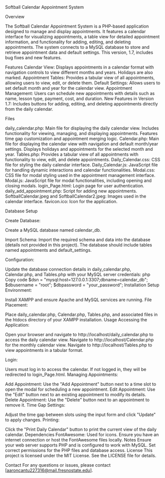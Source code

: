 Softball Calendar Appointment System


Overview


The Softball Calendar Appointment System is a PHP-based application designed to manage and display appointments. It features a calendar interface for visualizing appointments, a table view for detailed appointment information, and functionality for adding, editing, and deleting appointments. The system connects to a MySQL database to store and retrieve appointment data and default settings. This version, 1.7, includes bug fixes and new features.


Features
Calendar View: Displays appointments in a calendar format with navigation controls to view different months and years. Holidays are also marked.
Appointment Tables: Provides a tabular view of all appointments, allowing users to view, edit, or delete them.
Default Settings: Allows users to set default month and year for the calendar view.
Appointment Management: Users can schedule new appointments with details such as name, lesson type, payment, cost, and duration.
New Features in Version 1.7: Includes buttons for adding, editing, and deleting appointments directly from the daily calendar.

Files


daily_calendar.php: Main file for displaying the daily calendar view. Includes functionality for viewing, managing, and displaying appointments. Features time gap customization and appointment merging logic.
Calendar.php: Main file for displaying the calendar view with navigation and default month/year settings. Displays holidays and appointments for the selected month and year.
Tables.php: Provides a tabular view of all appointments with functionality to view, edit, and delete appointments.
Daily_Calendar.css: CSS file for styling the daily calendar interface.
Daily_Calendar.js: JavaScript file for handling dynamic interactions and calendar functionalities.
Modal.css: CSS file for modal styling used in the appointment management interface.
Modal.js: JavaScript file for modal functionalities, including opening and closing modals.
login_Page.html: Login page for user authentication.
daily_add_appointment.php: Script for adding new appointments.
SoftballCalendar.jpeg and SoftballCalendar2.jpeg: Images used in the calendar interface.
favicon.ico: Icon for the application.


Database Setup


Create Database:

Create a MySQL database named calendar_db.

Import Schema:
Import the required schema and data into the database (details not provided in this project). The database should include tables named appointments and default_settings.

Configuration:

Update the database connection details in daily_calendar.php, Calendar.php, and Tables.php with your MySQL server credentials:
php
Copy code
$dsn = "mysql:host=127.0.0.1:3307;dbname=calendar_db";
$dbusername = "root";
$dbpassword = "your_password";
Installation
Setup Environment:

Install XAMPP and ensure Apache and MySQL services are running.
File Placement:

Place daily_calendar.php, Calendar.php, Tables.php, and associated files in the htdocs directory of your XAMPP installation.
Usage
Accessing the Application:

Open your browser and navigate to http://localhost/daily_calendar.php to access the daily calendar view.
Navigate to http://localhost/Calendar.php for the monthly calendar view.
Navigate to http://localhost/Tables.php to view appointments in a tabular format.

Login:

Users must log in to access the calendar. If not logged in, they will be redirected to login_Page.html.
Managing Appointments:

Add Appointment: Use the "Add Appointment" button next to a time slot to open the modal for scheduling a new appointment.
Edit Appointment: Use the "Edit" button next to an existing appointment to modify its details.
Delete Appointment: Use the "Delete" button next to an appointment to remove it.
Time Gap Settings:

Adjust the time gap between slots using the input form and click "Update" to apply changes.
Printing:

Click the "Print Daily Calendar" button to print the current view of the daily calendar.
Dependencies
FontAwesome: Used for icons. Ensure you have an internet connection or host the FontAwesome files locally.
Notes
Ensure your web server supports PHP and is configured to work with MySQL.
Set correct permissions for the PHP files and database access.
License
This project is licensed under the MIT License. See the LICENSE file for details.

Contact
For any questions or issues, please contact [aaroncantu227316@mail.fresnostate.edu].
